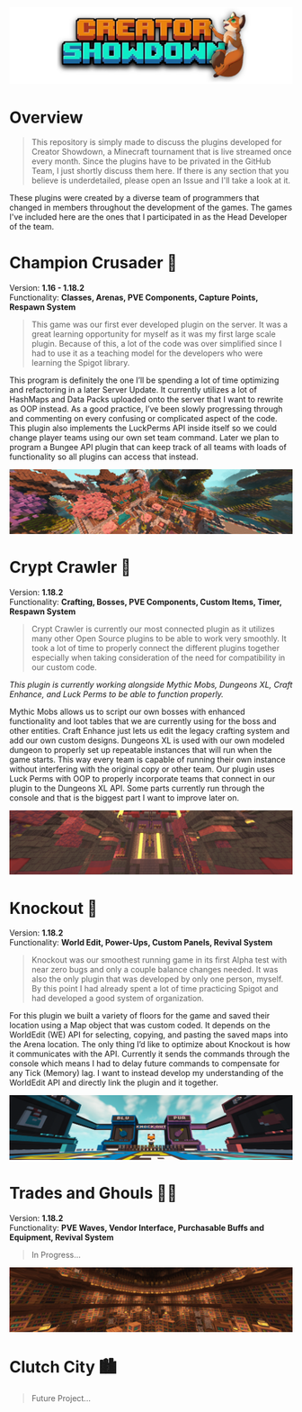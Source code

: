 ![Creator Showdown Logo](/Images/logo.png)
# Overview

> This repository is simply made to discuss the plugins developed for Creator Showdown, a Minecraft tournament that is live streamed once every month. Since the plugins have to be privated in the GitHub Team, I just shortly discuss them here. If there is any section that you believe is underdetailed, please open an Issue and I'll take a look at it.

These plugins were created by a diverse team of programmers that changed in members throughout the development of the games. The games I've included here are the ones that I participated in as the Head Developer of the team. 

# Champion Crusader 🏰
Version: **1.16 - 1.18.2**\
Functionality: **Classes, Arenas, PVE Components, Capture Points, Respawn System**
> This game was our first ever developed plugin on the server. It was a great learning opportunity for myself as it was my first large scale plugin. Because of this, a lot of the code was over simplified since I had to use it as a teaching model for the developers who were learning the Spigot library. 

This program is definitely the one I’ll be spending a lot of time optimizing and refactoring in a later Server Update. It currently utilizes a lot of HashMaps and Data Packs uploaded onto the server that I want to rewrite as OOP instead. As a good practice, I’ve been slowly progressing through and commenting on every confusing or complicated aspect of the code. This plugin also implements the LuckPerms API inside itself so we could change player teams using our own set team command. Later we plan to program a Bungee API plugin that can keep track of all teams with loads of functionality so all plugins can access that instead.

![Champion Crusader](/Images/champ.png)

# Crypt Crawler 🔦
Version: **1.18.2**\
Functionality: **Crafting, Bosses, PVE Components, Custom Items, Timer, Respawn System**
> Crypt Crawler is currently our most connected plugin as it utilizes many other Open Source plugins to be able to work very smoothly. It took a lot of time to properly connect the different plugins together especially when taking consideration of the need for compatibility in our custom code.

*This plugin is currently working alongside Mythic Mobs, Dungeons XL, Craft Enhance, and Luck Perms to be able to function properly.*

Mythic Mobs allows us to script our own bosses with enhanced functionality and loot tables that we are currently using for the boss and other entities. Craft Enhance just lets us edit the legacy crafting system and add our own custom designs. Dungeons XL is used with our own modeled dungeon to properly set up repeatable instances that will run when the game starts. This way every team is capable of running their own instance without interfering with the original copy or other team. Our plugin uses Luck Perms with OOP to properly incorporate teams that connect in our plugin to the Dungeons XL API. Some parts currently run through the console and that is the biggest part I want to improve later on. 

![Crypt Crawler](/Images/crypt.png)

# Knockout 🥊
Version: **1.18.2**\
Functionality: **World Edit, Power-Ups, Custom Panels, Revival System**
> Knockout was our smoothest running game in its first Alpha test with near zero bugs and only a couple balance changes needed. It was also the only plugin that was developed by only one person, myself. By this point I had already spent a lot of time practicing Spigot and had developed a good system of organization.

For this plugin we built a variety of floors for the game and saved their location using a Map object that was custom coded. It depends on the WorldEdit (WE) API for selecting, copying, and pasting the saved maps into the Arena location. The only thing I’d like to optimize about Knockout is how it communicates with the API. Currently it sends the commands through the console which means I had to delay future commands to compensate for any Tick (Memory) lag. I want to instead develop my understanding of the WorldEdit API and directly link the plugin and it together.

![Knockout](/Images/knockout.png)

# Trades and Ghouls 🧟‍♂️
Version: **1.18.2**\
Functionality: **PVE Waves, Vendor Interface, Purchasable Buffs and Equipment, Revival System**
> In Progress...

![Trades and Ghouls](/Images/tag.png)

# Clutch City 🏙
> Future Project...
